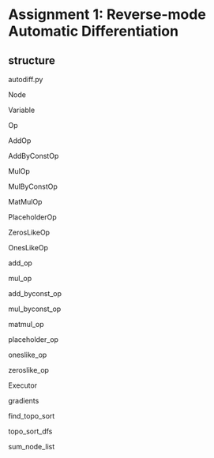 # Assignment 1: Reverse-mode Automatic Differentiation
## structure
autodiff.py
    
Node

Variable
    
Op

AddOp

AddByConstOp

MulOp

MulByConstOp

MatMulOp

PlaceholderOp

ZerosLikeOp

OnesLikeOp

add_op

mul_op

add_byconst_op

mul_byconst_op

matmul_op

placeholder_op

oneslike_op

zeroslike_op

Executor

gradients

find_topo_sort

topo_sort_dfs

sum_node_list
